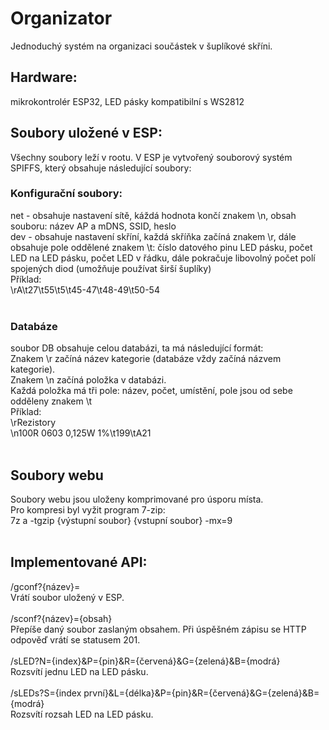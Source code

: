 # Organizator
Jednoduchý systém na organizaci součástek v šuplíkové skříni.
<br />
## Hardware:<br />
mikrokontrolér ESP32, LED pásky kompatibilní s WS2812
## Soubory uložené v ESP:<br />
Všechny soubory leží v rootu. V ESP je vytvořený souborový systém SPIFFS, který obsahuje následující soubory:
<br />
### Konfigurační soubory:<br />
net - obsahuje nastavení sítě, káždá hodnota končí znakem \n, obsah souboru: název AP a mDNS, SSID, heslo<br />
dev - obsahuje nastavení skříní, každá skříňka začíná znakem \r, dále obsahuje pole oddělené znakem \t: číslo datového pinu LED pásku, počet LED na LED pásku, počet LED v řádku, dále pokračuje libovolný počet polí spojených diod (umožňuje používat širší šuplíky)<br />
Příklad:<br />
\rA\t27\t55\t5\t45-47\t48-49\t50-54<br />
<br />
### Databáze<br />
soubor DB obsahuje celou databázi, ta má následující formát:<br />
Znakem \r začíná název kategorie (databáze vždy začíná názvem kategorie).<br />
Znakem \n začíná položka v databázi.<br />
Každá položka má tři pole: název, počet, umístění, pole jsou od sebe odděleny znakem \t<br />
Příklad:<br />
\rRezistory<br />
\n100R 0603 0,125W 1%\t199\tA21<br />
<br />
## Soubory webu<br />
Soubory webu jsou uloženy komprimované pro úsporu místa.<br />
Pro kompresi byl vyžit program 7-zip:<br />
7z a -tgzip {výstupní soubor} {vstupní soubor} -mx=9<br />
<br />
## Implementované API:<br />
/gconf?{název}=<br />
Vrátí soubor uložený v ESP.<br />
<br />
/sconf?{název}={obsah}<br />
Přepíše daný soubor zaslaným obsahem. Při úspěšném zápisu se HTTP odpověď vrátí se statusem 201.<br />
<br />
/sLED?N={index}&P={pin}&R={červená}&G={zelená}&B={modrá}<br />
Rozsvítí jednu LED na LED pásku.<br />
<br />
/sLEDs?S={index první}&L={délka}&P={pin}&R={červená}&G={zelená}&B={modrá}<br />
Rozsvítí rozsah LED na LED pásku.<br />
